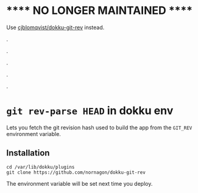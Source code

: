 # **** NO LONGER MAINTAINED ****

Use [cjblomqvist/dokku-git-rev](https://github.com/cjblomqvist/dokku-git-rev) instead.

.

.

.

.

.

# `git rev-parse HEAD` in dokku env

Lets you fetch the git revision hash used to build the app from the `GIT_REV`
environment variable.

## Installation

```
cd /var/lib/dokku/plugins
git clone https://github.com/nornagon/dokku-git-rev
```

The environment variable will be set next time you deploy.

